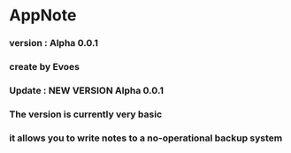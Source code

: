 # AppNote
### version : Alpha 0.0.1
### create by Evoes
### Update :  NEW VERSION Alpha 0.0.1 
### The version is currently very basic
### it allows you to write notes to a no-operational backup system



